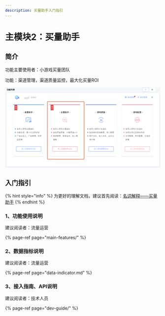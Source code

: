 ```yaml
---
description: 买量助手入门指引
---
```


# 主模块2：买量助手

## 简介

功能主要使用者：小游戏买量团队

功能：渠道管理，渠道质量监控，最大化买量ROI

![&#x5929;&#x5E55;-&#x4E70;&#x91CF;&#x52A9;&#x624B;&#x5165;&#x53E3;](../.gitbook/assets/image%20%28179%29.png)

## 入门指引

{% hint style="info" %}
为更好的理解文档，建议首先阅读：[名词解释——买量助手](../glossary.md#3-mai-liang-zhu-shou)
{% endhint %}

### 1、功能使用说明

建议阅读者：流量运营

{% page-ref page="main-features/" %}

### 2、数据指标说明

建议阅读者：流量运营

{% page-ref page="data-indicator.md" %}

### 3、接入指南、API说明

建议阅读者：技术人员

{% page-ref page="dev-guide/" %}

